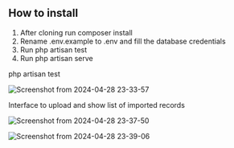 ## How to install

1. After cloning run composer install
2. Rename .env.example to .env and fill the database credentials
3. Run php artisan test
4. Run php artisan serve


php artisan test

![Screenshot from 2024-04-28 23-33-57](https://github.com/osaprog/homeowners/assets/7841525/9ca9522c-e07b-4c85-9b20-f5a46392e79c)



Interface to upload and show list of imported records

![Screenshot from 2024-04-28 23-37-50](https://github.com/osaprog/homeowners/assets/7841525/297c84b8-1c00-407c-a948-8de0d401a3df)




![Screenshot from 2024-04-28 23-39-06](https://github.com/osaprog/homeowners/assets/7841525/83e72b4b-641b-4619-92f2-7c6f3dac2579)
